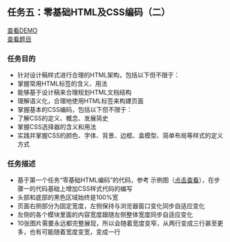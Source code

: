 ## 任务五：零基础HTML及CSS编码（二）
[查看DEMO](https://rawgit.com/cjlalala/2016-IFE/master/phase01/task05/task05.html)<br>
[查看题目](http://ife.baidu.com/2016/task/detail?taskId=5)

### 任务目的
* 针对设计稿样式进行合理的HTML架构，包括以下但不限于：
* 掌握常用HTML标签的含义、用法
* 能够基于设计稿来合理规划HTML文档结构
* 理解语义化，合理地使用HTML标签来构建页面
* 掌握基本的CSS编码，包括以下但不限于：
* 了解CSS的定义、概念、发展简史
* 掌握CSS选择器的含义和用法
* 实践并掌握CSS的颜色、字体、背景、边框、盒模型、简单布局等样式的定义方式
 
### 任务描述
* 基于第一个任务“零基础HTML编码”的代码，参考 示例图（[点击查看](http://7xrp04.com1.z0.glb.clouddn.com/task_1_5_1.jpg)），在步骤一的代码基础上增加CSS样式代码的编写
* 头部和底部的黑色区域始终是100%宽
* 页面右侧部分为固定宽度，左侧保持与浏览器窗口变化同步自适应变化
* 左侧的各个模块里面的内容宽度跟随左侧整体宽度同步自适应变化
* 10张图片需要永远都完整展现，所以会随着宽度变窄，从两行变成三行甚至更多，也有可能随着宽度变宽，变成一行
